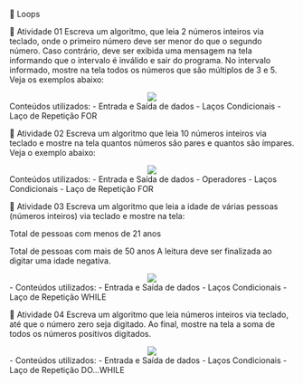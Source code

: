 🔁 Loops

📝 Atividade 01
Escreva um algoritmo, que leia 2 números inteiros via teclado, onde o primeiro número deve ser menor do que o segundo número.
Caso contrário, deve ser exibida uma mensagem na tela informando que o intervalo é inválido e sair do programa.
No intervalo informado, mostre na tela todos os números que são múltiplos de 3 e 5. Veja os exemplos abaixo:

<div align="center"> <img src="https://github.com/user-attachments/assets/7c99c4ed-27c4-4330-9cfc-df2ccc186c12" /> </div>
Conteúdos utilizados:
 - Entrada e Saída de dados
 - Laços Condicionais
 - Laço de Repetição FOR

📝 Atividade 02
Escreva um algoritmo que leia 10 números inteiros via teclado e mostre na tela quantos números são pares e quantos são ímpares.
Veja o exemplo abaixo:

<div align="center"> <img src="https://github.com/user-attachments/assets/9b25f77d-e279-4db5-877c-7e7d8e6c141e" /> </div>
Conteúdos utilizados:
 - Entrada e Saída de dados
 - Operadores
 - Laços Condicionais
 - Laço de Repetição FOR

📝 Atividade 03
Escreva um algoritmo que leia a idade de várias pessoas (números inteiros) via teclado e mostre na tela:

Total de pessoas com menos de 21 anos

Total de pessoas com mais de 50 anos
A leitura deve ser finalizada ao digitar uma idade negativa.

<div align="center"> <img src="https://github.com/user-attachments/assets/5d313b51-ee81-40b0-97d4-4100764ad293" /> </div>
 - Conteúdos utilizados:
 - Entrada e Saída de dados
 - Laços Condicionais
 - Laço de Repetição WHILE

📝 Atividade 04
Escreva um algoritmo que leia números inteiros via teclado, até que o número zero seja digitado.
Ao final, mostre na tela a soma de todos os números positivos digitados.

<div align="center"> <img src="https://github.com/user-attachments/assets/b58ff22b-e08a-492e-8358-d00c0e3c2e66" /> </div>
 - Conteúdos utilizados:
 - Entrada e Saída de dados
 - Laços Condicionais
 - Laço de Repetição DO…WHILE
